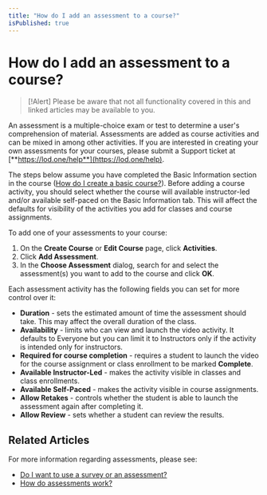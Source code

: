 ```yaml
---
title: "How do I add an assessment to a course?"
isPublished: true
---
```


# How do I add an assessment to a course?

> [!Alert] Please be aware that not all functionality covered in this and linked articles may be available to you. 

An assessment is a multiple-choice exam or test to determine a user's comprehension of material. Assessments are added as course activities and can be mixed in among other activities. If you are interested in creating your own assessments for your courses, please submit a Support ticket at [**https://lod.one/help**](https://lod.one/help).

The steps below assume you have completed the Basic Information section in the course ([How do I create a basic course?](../overall/create-course.md)). Before adding a course activity, you should select whether the course will available instructor-led and/or available self-paced on the Basic Information tab. This will affect the defaults for visibility of the activities you add for classes and course assignments.

To add one of your assessments to your course:
1. On the **Create Course** or **Edit Course** page, click **Activities**.
1. Click **Add Assessment**.
1. In the **Choose Assessment** dialog, search for and select the assessment(s) you want to add to the course and click **OK**.

Each assessment activity has the following fields you can set for more control over it:
- **Duration** - sets the estimated amount of time the assessment should take. This may affect the overall duration of the class.
- **Availability** - limits who can view and launch the video activity. It defaults to Everyone but you can limit it to Instructors only if the activity is intended only for instructors.
- **Required for course completion** - requires a student to launch the video for the course assignment or class enrollment to be marked **Complete**.
- **Available Instructor-Led** - makes the activity visible in classes and class enrollments.
- **Available Self-Paced** - makes the activity visible in course assignments.
- **Allow Retakes** - controls whether the student is able to launch the assessment again after completing it.
- **Allow Review** - sets whether a student can review the results.

## Related Articles
For more information regarding assessments, please see:
- [Do I want to use a survey or an assessment?](/tms/tms-administrators/miscellaneous/use-survey-or-assessment.md)
- [How do assessments work?](/tms/tms-administrators/miscellaneous/assessments.md)
